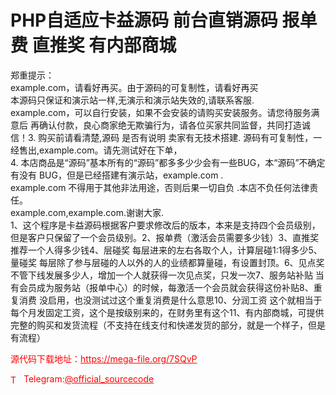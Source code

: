 # PHP自适应卡益源码 前台直销源码 报单费 直推奖 有内部商城

郑重提示：<br>example.com，请看好再买。由于源码的可复制性，请看好再买<br>本源码只保证和演示站一样,无演示和演示站失效的,请联系客服.<br>example.com，可以自行安装，如果不会安装的请购买安装服务。请您待服务满意后   再确认付款，良心商家绝无欺骗行为，请各位买家共同监督，共同打造诚信！3. 购买前请看清楚,源码 是否有说明 卖家有无技术搭建.  源码有可复制性，一经售出,example.com。请先测试好在下单，<br>4. 本店商品是“源码”基本所有的“源码”都多多少少会有一些BUG，本“源码”不确定有没有   BUG，但是已经搭建有演示站，example.com .<br>example.com 不得用于其他非法用途，否则后果一切自负 .本店不负任何法律责任。<br>example.com,example.com.谢谢大家.<br>1、这个程序是卡益源码根据客户要求修改后的版本，本来是支持四个会员级别，但是客户只保留了一个会员级别。2、报单费（激活会员需要多少钱）3、直推奖 推荐一个人得多少钱4、层碰奖 每层进来的左右各取个人，计算层碰1:1得多少5、量碰奖 每层除了参与层碰的人以外的人的业绩都算量碰，有设置封顶。6、见点奖 不管下线发展多少人，增加一个人就获得一次见点奖，只发一次7、服务站补贴 当有会员成为服务站（报单中心）的时候，每激活一个会员就会获得这份补贴8、重复消费 没启用，也没测试过这个重复消费是什么意思10、分润工资 这个就相当于每个月发固定工资，这个是按级别来的，在财务里有这个11、有内部商城，可提供完整的购买和发货流程（不支持在线支付和快递发货的部分，就是一个样子，但是有流程）<br>


<p style="color: red;">源代码下载地址：<a href="https://mega-file.org/7SQvP" style="color: red;">https://mega-file.org/7SQvP</a></p><p style="color: red;"><img src="https://cdn-icons-png.flaticon.com/512/2111/2111646.png" alt="Telegram Icon" style="width: 16px; vertical-align: middle; margin-right: 5px;">Telegram:<a href="https://t.me/official_sourcecode" style="color: red;">@official_sourcecode</a></p>